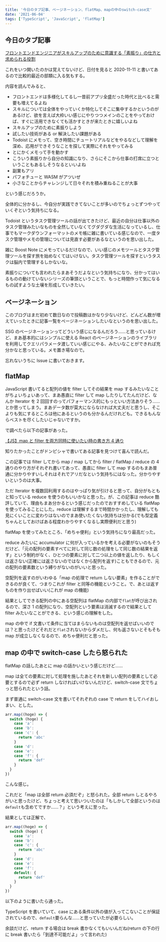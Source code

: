 ```yaml
---
title: '今日のタブ記事、ページネーション、flatMap、mapの中のswitch-case文'
date: '2021-06-04'
tags: ['TypeScript', 'JavaScript', 'flatMap']
---
```


## 今日のタブ記事

[フロントエンドエンジニアがスキルアップのために意識する「素振り」の仕方と求められる役割](https://offers.jp/media/sidejob/workstyle/a_1901)

これをいつ開いたのかは覚えてないけど、日付を見ると 2020-11-11 と書いてあるので比較的最近の部類に入る気もする。

内容を読んでみると、

- フロントエンドは多様化してるし一昔前アプリ全盛だった時代と比べると需要も増えてるよね
- スキルについては全体をやっていくか特化してそこに集中するかというのがあるけど、欲を言えば大枠いい感じにやりつつメインのことをやっておけば、すぐに活用できなくても活かすときが来たときに嬉しいよね
- スキルアップのために素振りしよう
- 試したい技術がある or 解決したい課題がある
- Todoist にメモって、空き時間にチュートリアルなどをやるなどして理解を深め、応用ができそうなことを探して実際にそれをやってみる
- とにかくメモって手を動かす
- こういう素振りから自分の知識になり、さらにそこから仕事の打席に立つということもあるしそうなるといいよね
- 副業もアリ
- パフォチューと WASM がアツいぜ
- 小さなことからチャレンジして日々それを積み重ねることが大事

という感じだろうか。

全体的に分かるし、今自分が実践できてないことが多いのでちょっとずつやっていくぞという気持ちになる。

Todoist というタスク管理ツールの話が出てきたけど、最近の自分は仕事以外のタスク管理みたいなものを全然していなくてグダグダな生活になっているし、仕事でもマークダウンフォーマットのメモ帳に雑に書いている感じなので、一度タスク管理やメモの管理については見直す必要があるなというのを思い出した。

雑に Boost Note にメモっているだけなので、いい感じのメモツールとタスク管理ツールを探す旅を始めなくてはいけない。タスク管理ツールを探すというタスクは脳内で管理するしかないな。

素振りについても言われたらまあそうだよなという気持ちになり、分かってはいるものの動けていないシリーズの筆頭ということで、もっと時間作って気になるもの試すような土壌を形成していきたい。

## ページネーション

このブログはまだ初めて数日なので投稿数はかなり少ないけど、どんどん数が増えていったときに記事一覧をページネーションしたいなというのを思い出した。

SSG のページネーションってどういう感じになるんだろう……と思っているけど、まあ基本的にはシンプルに使える React のページネーションのライブラリを利用してクエリパラメータ渡していい感じにやる、みたいなことができれば充分かなと思っている。メモ置き場なので。

忘れないうちに Issue に書いておきます。

## flatMap

JavaScript 書いてると配列の値を filter してその結果を map するみたいなことがちょいちょいあって、まあ愚直に filter して map したりしてたんだけど、なんか Iterator を 2 回回すのってパフォーマンス的にもっといい方法ありそう……とか思ってしまう。まあデータ数が莫大にならなければ大丈夫だと思うし、そこよりも気にするところは他にあるというのも分かるんだけれども。できるもんならベストを尽くしたいじゃないですか。

で調べたら以下の記事があった。

[【JS】map と filter を両方同時に使いたい時の書き方 4 通り](https://jsnotice.com/posts/2020-07-19/index.html)

知りたかったことがドンピシャで書いてある記事を見つけて喜んで読んだ。

この記事では filter してから map / map してから filter / flatMap / reduce の 4 通りのやり方がそれぞれ書いてあって、愚直に filter して map するのもまあ普通に分かりやすいしそれはそれでアリだなという気持ちにはなった。分かりやすいというのは大事。

ただ Iterator を複数回利用するのはやっぱり気が引けると思って、自分がもともと知っている reduce を使うのもいいかなと思った。が、この記事は reduce 酷評していて、理由もまあ分かるという感じだったのでおすすめしている flatMap を使ってみることにした。reduce は理解するまで時間かかったし、理解しても見にくいことに変わりはないのでまあ使いたくない気持ちは分かる(でも型定義ちゃんとしておけばある程度わかりやすくなるし実際便利だと思う)

flatMap を使ってみたところ、「めちゃ便利」という気持ちになり最高だった。

reduce みたいに accumulator に何が入っているかを考える必要がないのもそうだけど、「元の配列の要素すべてに対して同じ数の処理をして同じ数の結果を返す」という制約がなく、ひとつの要素に対して二つ以上の値を返したり、もしくは返さない(正確には返さないのではなくから配列を返す)こともできるので、元の配列の要素数という縛りがないのがいいと思った。

空配列を返すのがいわゆる「map の処理で return しない要素」を作ることができるのが良くて、つまりこれが filter と同等の機能ということ。で、あとは返すものを作り出せばいい(これが map の機能)

結果としてできる配列の中にある空配列は flatMap の内部で`flat`が呼び出されるので、深さ 1 の配列になり、空配列という要素は消滅するので結果として filter みたいなことができる、という感じの理解をした。

map の中で if 文書いて条件に当てはまらないものは空配列を返せばいいのでは？と思ったけどそれだと`flat`されないからダメだし、何も返さないとそもそも map が成立しなくなるので、めちゃ便利だと思った。

## map の中で switch-case したら怒られた

flatMap の話したあとに map の話かいという感じだけど……

map は全ての要素に対して処理を施したあとそれを新しい配列の要素として必要とするので必ず return しなければいけないんだけど、switch-case 文でちょっと怒られたという話。

まず普通に switch-case 文を書いてそれぞれの case で return をしてハイおしまい、とした。

```javascript
arr.map((hoge) => {
  switch (hoge) {
    case 'a':
    case 'b':
    case 'c': {
      return 'abc'
    }
    case 'd':
    case 'e':
    case 'f': {
      return 'def'
    }
  }
})
```

こんな感じ。

これだと「map は全部 return 必須だぞ」と怒られた。全部 return しとるやろがいと思ったけど、ちょっと考えて思いついたのは「もしかして全部というのは`default`も含めてですか……？」という考えに至った。

結果としては正解で、

```javascript
arr.map((hoge) => {
  switch (hoge) {
    case 'a':
    case 'b':
    case 'c': {
      return 'abc'
    }
    case 'd':
    case 'e':
    case 'f':
    default: {
      return 'def'
    }
  }
})
```

以下のように書いたら通った。

TypeScript を書いていて、case にある条件以外の値が入ってこないことが保証されているので、`default`要らんな……と思っていたが必要らしい。

余談だけど、return する場合は break 書かなくてもいいんだね(return の下の行に break 書いたら「到達不可能だよ」って言われた)
